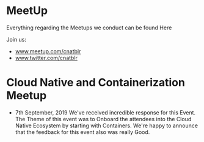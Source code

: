# MeetUp
Everything regarding the Meetups we conduct can be found Here

Join us:
* www.meetup.com/cnatblr
* www.twitter.com/cnatblr

# Cloud Native and Containerization Meetup
- 7th September, 2019
	We've received incredible response for this Event. The Theme of this event was to Onboard the attendees into the Cloud Native Ecosystem by starting with Containers.
	We're happy to announce that the feedback for this event also was really Good.
